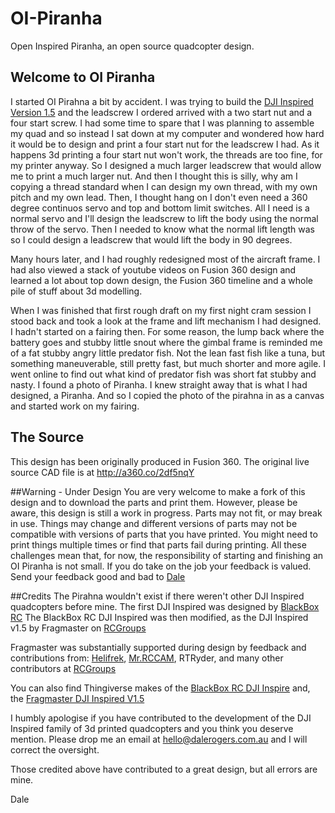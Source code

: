 # OI-Piranha
Open Inspired Piranha, an open source quadcopter design.

## Welcome to OI Piranha
I started OI Pirahna a bit by accident. I was trying to build the [DJI Inspired Version 1.5](http://www.rcgroups.com/forums/showthread.php?t=2399740) and the leadscrew I ordered arrived with a two start nut and a four start screw. I had some time to spare that I was planning to assemble my quad and so instead I sat down at my computer and wondered how hard it would be to design and print a four start nut for the leadscrew I had. As it happens 3d printing a four start nut won't work, the threads are too fine, for my printer anyway. So I designed a much larger leadscrew that would allow me to print a much larger nut. And then I thought this is silly, why am I copying a thread standard when I can design my own thread, with my own pitch and my own lead. Then, I thought hang on I don't even need a 360 degree continuos servo and top and bottom limit switches. All I need is a normal servo and I'll design the leadscrew to lift the body using the normal throw of the servo. Then I needed to know what the normal lift length was so I could design a leadscrew that would lift the body in 90 degrees. 

Many hours later, and I had roughly redesigned most of the aircraft frame. I had also viewed a stack of youtube videos on Fusion 360 design and learned a lot about top down design, the Fusion 360 timeline and a whole pile of stuff about 3d modelling.

When I was finished that first rough draft on my first night cram session I stood back and took a look at the frame and lift mechanism I had designed. I hadn't started on a fairing then. For some reason, the lump back where the battery goes and stubby little snout where the gimbal frame is reminded me of a fat stubby angry little predator fish. Not the lean fast fish like a tuna, but something maneuverable, still pretty fast, but much shorter and more agile. I went online to find out what kind of predator fish was short fat stubby and nasty. I found a photo of Piranha. I knew straight away that is what I had designed, a Piranha. And so I copied the photo of the pirahna in as a canvas and started work on my fairing.

## The Source
This design has been originally produced in Fusion 360. The original live source CAD file is at http://a360.co/2df5nqY

##Warning - Under Design
You are very welcome to make a fork of this design and to download the parts and print them. However, please be aware, this design is still a work in progress. Parts may not fit, or may break in use. Things may change and different versions of parts may not be compatible with versions of parts that you have printed. You might need to print things multiple times or find that parts fail during printing. All these challenges mean that, for now, the responsibility of starting and finishing an OI Piranha is not small. If you do take on the job your feedback is valued. Send your feedback good and bad to [Dale](mailto://hello@dalerogers.com.au)

##Credits
The Pirahna wouldn't exist if there weren't other DJI Inspired quadcopters before mine.
The first DJI Inspired was designed by [BlackBox RC](http://www.blackboxrc.co.uk/)
The BlackBox RC DJI Inspired was then modified, as the DJI Inspired v1.5 by Fragmaster on [RCGroups](http://www.rcgroups.com/forums/showthread.php?t=2399740)

Fragmaster was substantially supported during design by feedback and contributions from:
[Helifrek](http://www.rcgroups.com/forums/showthread.php?t=2330047),
[Mr.RCCAM](http://www.rc-cam.com/),
RTRyder, and
many other contributors at [RCGroups](http://www.rcgroups.com/forums/showthread.php?t=2399740)

You can also find Thingiverse makes of the [BlackBox RC DJI Inspire](http://www.thingiverse.com/thing:593132) and, the [Fragmaster DJI Inspired V1.5](http://www.thingiverse.com/thing:909384)

I humbly apologise if you have contributed to the development of the DJI Inspired family of 3d printed quadcopters and you think you deserve mention. Please drop me an email at hello@dalerogers.com.au and I will correct the oversight. 

Those credited above have contributed to a great design, but all errors are mine.

Dale
